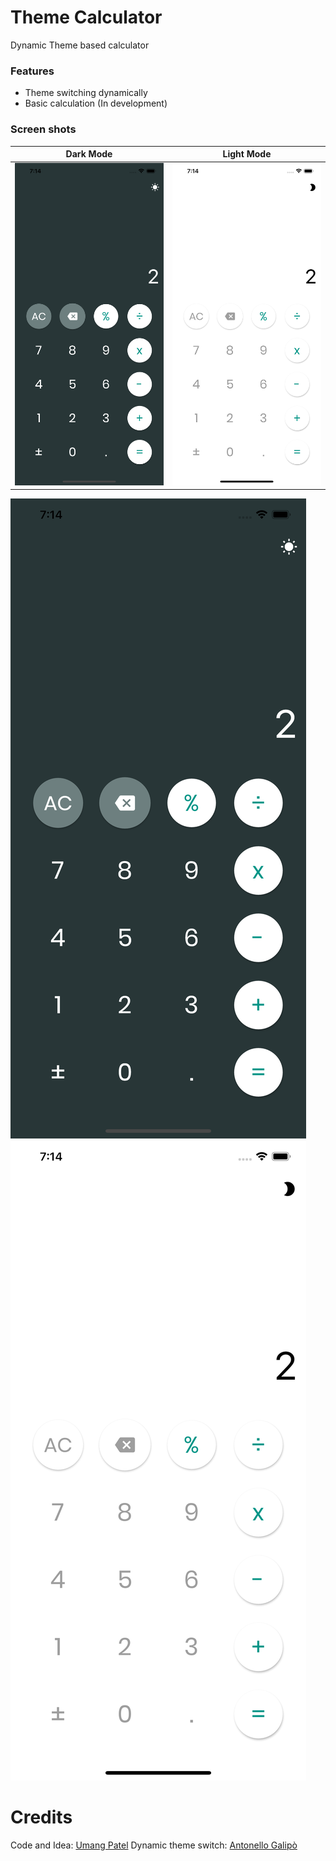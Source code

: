 # Theme Calculator

Dynamic Theme based calculator


### Features

- Theme switching dynamically
- Basic calculation (In development)

### Screen shots

Dark Mode             |  Light Mode
:-------------------------:|:-------------------------:
![](https://github.com/getumangon/flutter_calc/blob/master/DarkMode.png)  |  ![](https://github.com/getumangon/flutter_calc/blob/master/LightMode.png)

![Dark Mode](https://github.com/getumangon/flutter_calc/blob/master/DarkMode.png) ![Light Mode](https://github.com/getumangon/flutter_calc/blob/master/LightMode.png)


# Credits
Code and Idea: [Umang Patel](https://github.com/getumangon)
Dynamic theme switch: [Antonello Galipò](https://github.com/magicleon94)